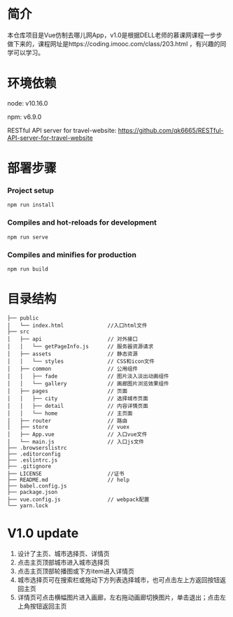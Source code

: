 # 简介

本仓库项目是Vue仿制去哪儿网App，v1.0是根据DELL老师的慕课网课程一步步做下来的，课程网址是https://coding.imooc.com/class/203.html ，有兴趣的同学可以学习。

# 环境依赖

node: v10.16.0

npm: v6.9.0

RESTful API server for travel-website: https://github.com/qk6665/RESTful-API-server-for-travel-website



# 部署步骤

### Project setup
```
npm run install
```

### Compiles and hot-reloads for development
```
npm run serve
```

### Compiles and minifies for production
```
npm run build
```



# 目录结构

```
├── public
│   └── index.html              //入口html文件
├── src
│   ├── api                     // 对外接口
│   │   └── getPageInfo.js      // 服务器资源请求
│   ├── assets                  // 静态资源
│   │   └── styles              // CSS和icon文件
│   ├── common                  // 公用组件
│   │   ├── fade                // 图片淡入淡出动画组件
│   │   └── gallery             // 画廊图片浏览效果组件
│   ├── pages                   // 页面
│   │   ├── city                // 选择城市页面
│   │   ├── detail              // 内容详情页面
│   │   └── home                // 主页面
│   ├── router                  // 路由
│   ├── store                   // vuex
│   ├── App.vue                 // 入口vue文件
│   └── main.js                 // 入口js文件
├── .browserslistrc
├── .editorconfig
├── .eslintrc.js
├── .gitignore
├── LICENSE                     //证书
├── README.md                   // help
├── babel.config.js
├── package.json
├── vue.config.js               // webpack配置
└── yarn.lock
```



# V1.0 update

1. 设计了主页、城市选择页、详情页
2. 点击主页顶部城市进入城市选择页
3. 点击主页顶部轮播图或下方item进入详情页
4. 城市选择页可在搜索栏或拖动下方列表选择城市，也可点击左上方返回按钮返回主页
5. 详情页可点击横幅图片进入画廊，左右拖动画廊切换图片，单击退出；点击左上角按钮返回主页

